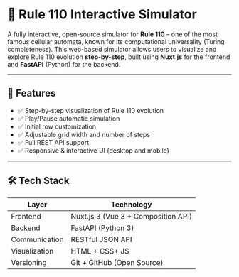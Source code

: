 # 🧬 Rule 110 Interactive Simulator

A fully interactive, open-source simulator for **Rule 110** – one of the most famous cellular automata, known for its computational universality (Turing completeness). This web-based simulator allows users to visualize and explore Rule 110 evolution **step-by-step**, built using **Nuxt.js** for the frontend and **FastAPI** (Python) for the backend.

---

## 🚀 Features

- ✅ Step-by-step visualization of Rule 110 evolution  
- ✅ Play/Pause automatic simulation  
- ✅ Initial row customization  
- ✅ Adjustable grid width and number of steps  
- ✅ Full REST API support  
- ✅ Responsive & interactive UI (desktop and mobile)

---

## 🛠 Tech Stack

| Layer        | Technology    |
|--------------|---------------|
| Frontend     | Nuxt.js 3 (Vue 3 + Composition API) |
| Backend      | FastAPI (Python 3) |
| Communication | RESTful JSON API |
| Visualization | HTML + CSS+ JS |
| Versioning   | Git + GitHub (Open Source) |

